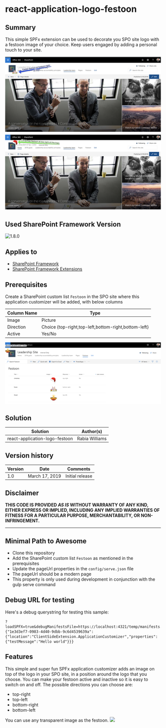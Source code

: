 # react-application-logo-festoon

## Summary
This simple SPFx extension can be used to decorate you SPO site logo with a festoon image of your choice. Keep users engaged by adding a personal touch to your site.

![react-festoon](./assets/festoon-shot.png)
![react-festoon](./assets/festoon-shot-christmas.png)

## Used SharePoint Framework Version 
![1.8.0](https://img.shields.io/badge/version-1.8.0-green.svg)

## Applies to

* [SharePoint Framework](https:/dev.office.com/sharepoint)
* [SharePoint Framework Extensions](https://dev.office.com/sharepoint/docs/spfx/extensions/overview-extensions)

## Prerequisites
 
Create a SharePoint custom list `Festoon` in the SPO site where this application customizer will be added, with below columns

Column Name|Type
--------|---------
Image|Picture
Direction|Choice {top-right,top-left,bottom-right,bottom-left}
Active|Yes/No

![react-logo-festoon](./assets/festoon-list.png)

## Solution

Solution|Author(s)
--------|---------
react-application-logo-festoon|Rabia Williams

## Version history

Version|Date|Comments
-------|----|--------
1.0|March 17, 2019|Initial release

## Disclaimer
**THIS CODE IS PROVIDED *AS IS* WITHOUT WARRANTY OF ANY KIND, EITHER EXPRESS OR IMPLIED, INCLUDING ANY IMPLIED WARRANTIES OF FITNESS FOR A PARTICULAR PURPOSE, MERCHANTABILITY, OR NON-INFRINGEMENT.**

---

## Minimal Path to Awesome

- Clone this repository
- Add the SharePoint custom list `Festoon` as mentioned in the prerequisites
- Update the pageUrl properties in the `config/serve.json` file
- The pageUrl should be a modern page
- This property is only used during development in conjunction with the gulp serve command

## Debug URL for testing
Here's a debug querystring for testing this sample:

```
?loadSPFX=true&debugManifestsFile=https://localhost:4321/temp/manifests.js&customActions={"1e3d3ef7-0983-4d40-9dbb-9c6d4539639a":{"location":"ClientSideExtension.ApplicationCustomizer","properties":{"testMessage":"Hello world"}}}
```

## Features
This simple and super fun SPFx application customizer adds an image on top of the logo in your SPO site, in a position around the logo that you choose.
You can make your festoon active and inactive so it is easy to switch on and off.
The possible directions you can choose are:

* top-right
* top-left
* bottom-right
* bottom-left

You can use any transparent image as the festoon.
<img src="https://telemetry.sharepointpnp.com/sp-dev-fx-extensions/samples/readme-template" />